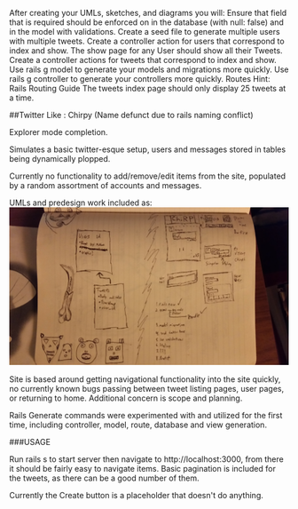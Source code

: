 After creating your UMLs, sketches, and diagrams you will:
Ensure that field that is required should be enforced on in the database (with null: false) and in the model with validations.
Create a seed file to generate multiple users with multiple tweets.
Create a controller action for users that correspond to index and show.
The show page for any User should show all their Tweets.
Create a controller actions for tweets that correspond to index and show.
Use rails g model to generate your models and migrations more quickly.
Use rails g controller to generate your controllers more quickly.
Routes Hint: Rails Routing Guide
The tweets index page should only display 25 tweets at a time.

##Twitter Like : Chirpy (Name defunct due to rails naming conflict)

Explorer mode completion.

Simulates a basic twitter-esque setup, users and messages stored in tables being
 dynamically plopped.

Currently no functionality to add/remove/edit items from the site, populated by
 a random assortment of accounts and messages.

 UMLs and predesign work included as:
 <img src="20160331_073434.jpg">

Site is based around getting navigational functionality into the site quickly,
  no currently known bugs passing between tweet listing pages, user pages, or
  returning to home. Additional concern is scope and planning.

Rails Generate commands were experimented with and utilized for the first time,
  including controller, model, route, database and view generation.

###USAGE

Run rails s to start server then navigate to http://localhost:3000, from there
  it should be fairly easy to navigate items.  Basic pagination is included for
  the tweets, as there can be a good number of them.

Currently the Create button is a placeholder that doesn't do anything.
